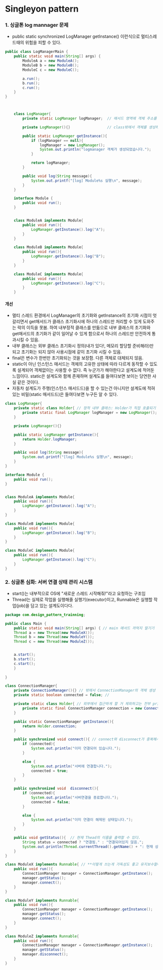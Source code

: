 # Singleyon pattern
### 1. 싱글톤 log mannager 문제
- public static synchronized LogManager getInstance() 이런식으로 멀티스레드때의 위험을 피할 수 있다.
```java
public class LogManagerMain {
    public static void main(String[] args) {
        ModuleA a = new ModuleA();
        ModuleB b = new ModuleB();
        ModuleC c = new ModuleC();

        a.run();
        b.run();
        c.run();
    }
}



    class LogManager{
        private static LogManager logManager;  // 매서드 영역에 객체 주소를 저장할 유일한 참조용 변수 생성

        private LogManager(){}                 // class밖에서 객체를 생성하지 못하도록 block

        public static LogManager getInstance(){
            if (logManager == null){
                logManager = new LogManager();
                System.out.println("logmanager 객체가 생성되었습니다.");
            }

            return logManager;
        }

        public void log(String message){
            System.out.printf("[log] Module%s 실행\n", message);
        }
    }

    interface Module {
        public void run();  
    }


    class ModuleA implements Module{
        public void run(){
            LogManager.getInstance().log("A");
        }
    }

    class ModuleB implements Module{
        public void run(){
            LogManager.getInstance().log("B");
        }
    }

    class ModuleC implements Module{
        public void run(){
            LogManager.getInstance().log("C");
        }
    }
```
#### 개선
- 멀티 스레드 환경에서 LogManager의 초기화와 getInstance의 초기화 시점이 엇갈리면서 get매서드가 클래스 초기화시에 하나의 스레드만 처리할 수 있게 도와주는 락의 이득을 못봄. 하여 내부정적 클래스를 만듦으로 내부 클래스의 초기화와 get매서드의 초기화가 같이 일어날 수 있게 함으로서 하나의 스레드만 안전하게 통과시킬 수 있음.
- 내부 클래스는 외부 클래스 초기화시 정의(내가 있다!, 메모리 할당할 준비해라)만 되고 초기화는 되지 않아 사용시점에 같이 초기화 시킬 수 있음.
- final은 변수가 한번만 초기화되는 것을 보장함. 다른 객체로 대체되지 않음.
- static이 아닌 인스턴스 매서드는 객체의 고유한 상태에 따라 다르게 동작할 수 있도록 설계되어 객체없이는 사용할 수 없다. 즉 누군가가 해야한다고 설계도에 적어둔 느낌이다. static은 설계도와 함께 존재하며 설계도를 들여다보면 보이는 당연한 사실 같은 것이다.
- 자동차 설계도가 주행(인스턴스 매서드드)을 할 수 있는건 아니지만 설계도에 적혀있는 비밀(static 매서드드)은 들여다보면 누구든 알 수 있다. 
```java
class LogManager{
    private static class Holder{ // 정적 내부 클래스: Holder가 직접 호출되기 전까지 클래스의 로딩을 막음. Lazy loading -> 혹여나 LogManager가 다른데에서 호출되더라도 Holder는 여전히 호출되지 않음.
        private static final LogManager logManager = new LogManager(); // static final이면 한번 초기화된 이후 절대 다른 값으으로 바뀌지 않음.
    }

    private LogManager(){}                 

    public static LogManager getInstance(){
        return Holder.logManager;
    }

    public void log(String message){
        System.out.printf("[log] Module%s 실행\n", message);
    }
}

interface Module {
    public void run();  
}


class ModuleA implements Module{
    public void run(){
        LogManager.getInstance().log("A");
    }
}

class ModuleB implements Module{
    public void run(){
        LogManager.getInstance().log("B");
    }
}

class ModuleC implements Module{
    public void run(){
        LogManager.getInstance().log("C");
    }
}
```

### 2. 싱글톤 심화: 서버 연결 상태 관리 시스템
- start()는 내부적으로 OS에 "새로운 스레드 시작해줘!"라고 요청하는 구조임
- Thread는 실제로 작업을 실행해줄 실행기(executor)이고, Runnable은 실행할 작업(job)을 담고 있는 설계도이다다.
```java
package com.design_pattern_trainning;

public class Main {
    public static void main(String[] args) { // main 매서드 까먹지 말기기
    Thread a = new Thread(new ModuleX());
    Thread b = new Thread(new ModuleY());
    Thread c = new Thread(new ModuleZ());


    a.start();
    b.start();
    c.start();
    }
    
}

class ConnectionManager{
    private ConnectionManager(){} // 밖에서 ConnectionManager의 객체 생성 불가능
    private static boolean connected = false; //

    private static class Holder{ // 외부에서 접근하게 할 거 제외하고는 전부 private
        private static final ConnectionManager connection = new ConnectionManager();
    }

    public static ConnectionManager getInstance(){
        return Holder.connection;
    }

    public synchronized void connect(){ // connect와 disconnect가 중복해서 호출되므로 동기화해서 동시에 실행되지 않도록 한다.
        if (connected){
            System.out.println("이미 연결되어 있습니다.");
        }

        else {
            System.out.println("서버에 연결합니다.");
            connected = true;
        }
    }

    public synchronized void  disconnect(){
        if (connected){
            System.out.println("서버연결을 종료합니다.");
            connected = false;
        }

        else {
            System.out.println("이미 연결이 해제된 상태입니다.");
        }
    }

    public void getStatus(){  // 현재 Thead의 이름을 출력할 수 있다.
        String status = connected ? "연결됨." : "연결되어있지 않음.";
        System.out.println(Thread.currentThread().getName() + ": 현재 상태 → " + status);
    }
}

class ModuleX implements Runnable{ // **이렇게 쓰는게 가독성도 좋고 유지보수할때도 manager에 할당한 객체만 바꾸면 되니까 더 좋다. 여러번 반복해서 쓰이면 한번만 정의해두고 반복하는게 유지보수가 편하다. 인터페이스 만드는 것처럼.**
    public void run(){
        ConnectionManager manager = ConnectionManager.getInstance();
        manager.getStatus();
        manager.connect();
    }
}

class ModuleY implements Runnable{
    public void run(){
        ConnectionManager manager = ConnectionManager.getInstance();
        manager.getStatus();
        manager.connect();
    }
}

class ModuleZ implements Runnable{
    public void run(){
        ConnectionManager manager = ConnectionManager.getInstance();
        manager.getStatus();
        manager.disconnect();
    }
}
```

